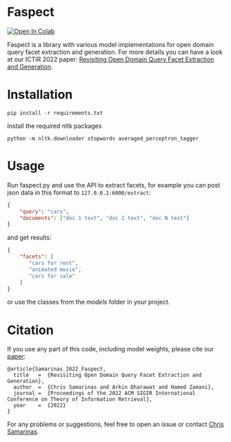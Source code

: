 # Faspect
[![Open In Colab](https://colab.research.google.com/assets/colab-badge.svg)](https://colab.research.google.com/drive/1IVaxmq574aaPqEIlUiE0d-OPxsjXZyjX?usp=sharing)
 
Faspect is a library with various model implementations for open domain query facet extraction and generation. For more details you can have a look at our ICTIR 2022 paper: [Revisiting Open Domain Query Facet Extraction and Generation](https://ciir-publications.cs.umass.edu/pub/web/getpdf.php?id=1455).

# Installation

```
pip install -r requirements.txt
```

Install the required nltk packages
```
python -m nltk.downloader stopwords averaged_perceptron_tagger
```

# Usage

Run faspect.py and use the API to extract facets, for example you can post json data in this format to `127.0.0.1:6000/extract`:

```json
{
    "query": "cars",
    "documents": ["doc 1 text", "doc 2 text", "doc N text"]
}
```

and get results:

```json
{
    "facets": [
       "cars for rent",
       "animated movie",
       "cars for sale"
    ]
}
```

or use the classes from the *models* folder in your project.

# Citation

If you use any part of this code, including model weights, please cite our [paper](https://ciir-publications.cs.umass.edu/pub/web/getpdf.php?id=1455):

```
@article{Samarinas_2022_Faspect,
  title   =  {Revisiting Open Domain Query Facet Extraction and Generation},
  author  =  {Chris Samarinas and Arkin Dharawat and Hamed Zamani},
  journal =  {Proceedings of the 2022 ACM SIGIR International Conference on Theory of Information Retrieval},
  year    =  {2022}
}
```

For any problems or suggestions, feel free to open an issue or contact [Chris Samarinas](mailto:chris.samarinas@gmail.com).
